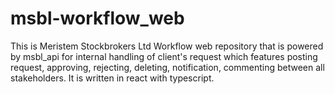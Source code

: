 # msbl-workflow_web
This is Meristem Stockbrokers Ltd Workflow web repository that is powered by msbl_api for internal handling of client's request which features posting request, approving, rejecting, deleting, notification, commenting between all stakeholders. It is written in react with typescript.
